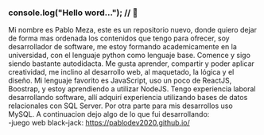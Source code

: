 ### console.log("Hello word..."); // 👋
Mi nombre es Pablo Meza, este es un repositorio nuevo, donde quiero dejar de forma mas ordenada los contenidos que tengo para ofrecer, soy desarrollador de software, me estoy formando academicamente en la universidad, con el lenguaje python como lenguaje base. Comence y sigo siendo bastante autodidacta. Me gusta aprender, compartir y poder aplicar creatividad, me inclino al desarrollo web, al maquetado, la lógica y el diseño. Mi lenguaje favorito es JavaScript, uso un poco de ReactJS, Boostrap, y estoy aprendiendo a utilizar NodeJS. Tengo experiencia laboral desarrollando software, allí adquirí experiencia utilizando bases de datos relacionales con SQL Server. Por otra parte para mis desarrollos uso MySQL. A continuacion dejo algo de lo que fui desarrollando:               
-juego web black-jack: https://pablodev2020.github.io/
<!--
**Pablo-Meza/Pablo-Meza** is a ✨ _special_ ✨ repository because its `README.md` (this file) appears on your GitHub profile.

Here are some ideas to get you started:

- 🔭 I’m currently working on ...
- 🌱 I’m currently learning ...
- 👯 I’m looking to collaborate on ...
- 🤔 I’m looking for help with ...
- 💬 Ask me about ...
- 📫 How to reach me: ...
- 😄 Pronouns: ...
- ⚡ Fun fact: ...
-->
